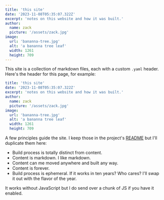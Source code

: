 ```yaml
---
title: 'this site'
date: '2023-11-08T05:35:07.322Z'
excerpt: 'notes on this website and how it was built.'
author:
  name: zack
  picture: '/assets/zack.jpg'
image:
  url: 'bananna-tree.jpg'
  alt: 'a bananna tree leaf'
  width: 1261
  height: 709
---
```


This site is a collection of markdown files, each with a custom `.yaml` header. Here's the header for this page, for example:

```yaml
title: 'this site'
date: '2023-11-08T05:35:07.322Z'
excerpt: 'notes on this website and how it was built.'
author:
  name: zack
  picture: '/assets/zack.jpg'
image:
  url: 'bananna-tree.jpg'
  alt: 'a bananna tree leaf'
  width: 1261
  height: 709
```

A few principles guide the site. I keep those in the project's [README](https://github.com/zackkrida/zack.cat?tab=readme-ov-file#principles) but I'll duplicate them here:

- Build process is totally distinct from content.
- Content is markdown. I like markdown.
- Content can me moved anywhere and built any way.
- Content is forever.
- Build process is ephemeral. If it works in ten years? Who cares? I'll swap it out with the flavor of the year.

It works without JavaScript but I do send over a chunk of JS if you have it enabled.
